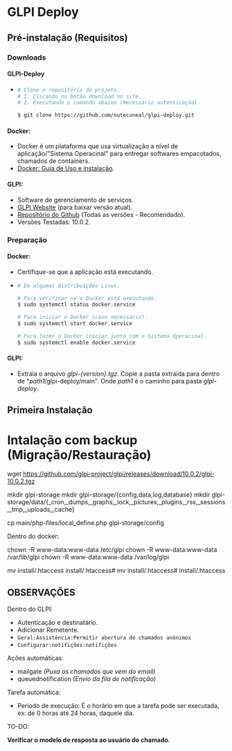 # GLPI Deploy

## Pré-instalação (Requisitos)

### Downloads

#### GLPI-Deploy
- ```bash
  # Clone o repositório do projeto.
  # 1. Clicando na botão download no site.
  # 2. Executando o comando abaixo (Necessário autenticação).

  $ git clone https://github.com/nutecuneal/glpi-deploy.git
  ```

#### Docker:
  - Docker é um plataforma que usa virtualização a nível de aplicação/"Sistema Operacinal" para entregar softwares empacotados, chamados de containers.
  - [Docker: Guia de Uso e instalação](https://docs.docker.com/desktop/).
#### GLPI:
  - Software de gerenciamento de serviços.
  - [GLPI Website](http://glpi-project.org/) (para baixar versão atual).
  - [Repositório do Github](https://github.com/glpi-project/glpi/releases ) (Todas as versões - Recomendado).
  - Versões Testadas: 10.0.2.

### Preparação

#### Docker:
- Certifique-se que a aplicação está executando.
- ```bash
  # Em algumas distribuições Linux.

  # Para verificar se o Docker está executando.
  $ sudo systemctl status docker.service
  
  # Para iniciar o Docker (caso necessário).
  $ sudo systemctl start docker.service

  # Para fazer o Docker iniciar junto com o Sistema Operacinal.
  $ sudo systemctl enable docker.service  
  ```

#### GLPI:
- Extraia o arquivo *glpi-{version}.tgz*. Copie a pasta extraída para dentro de "*path1*/glpi-deploy/main". Onde *path1* é o caminho para pasta *glpi-deploy*.

## Primeira Instalação

# Intalação com backup (Migração/Restauração)

wget https://github.com/glpi-project/glpi/releases/download/10.0.2/glpi-10.0.2.tgz

mkdir glpi-storage
mkdir glpi-storage/{config,data,log,database}
mkdir glpi-storage/data/{_cron,_dumps,_graphs,_lock,_pictures,_plugins,_rss,_sessions,_tmp,_uploads,_cache}

cp main/php-files/local_define.php glpi-storage/config

Dentro do docker:

chown -R www-data:www-data /etc/glpi
chown -R www-data:www-data /var/lib/glpi
chown -R www-data:www-data /var/log/glpi

mv install/.htaccess install/.htaccess#
mv install/.htaccess# install/.htaccess


## OBSERVAÇÕES

Dentro do GLPI:

- Autenticação e destinatário.
- Adicionar Remetente.
- `Geral:Assistência:Permitir abertura de chamados anônimos`
- `Configurar:notifições:notifições`

Ações automáticas:

- mailgate *(Puxa os chamados que vem do email)*
- queuednotification *(Envio da fila de notificação)*

Tarefa automática:

- Periodo de execução: É o horário em que a tarefa pode ser executada, ex: de 0 horas até 24 horas, daquele dia.

TO-DO:

**Verificar o modelo de resposta ao usuário do chamado**.